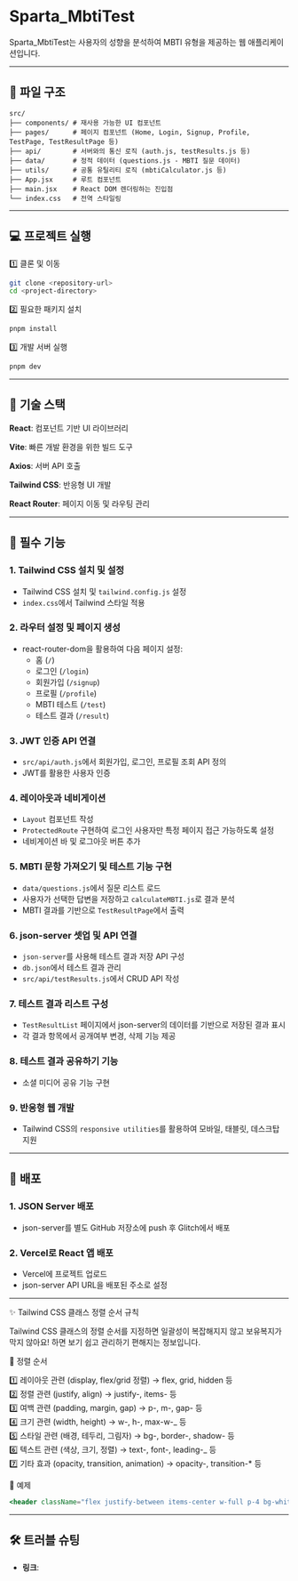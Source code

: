 # Sparta_MbtiTest

Sparta_MbtiTest는 사용자의 성향을 분석하여 MBTI 유형을 제공하는 웹 애플리케이션입니다.

---

## 📁 파일 구조

```
src/
├── components/ # 재사용 가능한 UI 컴포넌트
├── pages/      # 페이지 컴포넌트 (Home, Login, Signup, Profile, TestPage, TestResultPage 등)
├── api/        # 서버와의 통신 로직 (auth.js, testResults.js 등)
├── data/       # 정적 데이터 (questions.js - MBTI 질문 데이터)
├── utils/      # 공통 유틸리티 로직 (mbtiCalculator.js 등)
├── App.jsx     # 루트 컴포넌트
├── main.jsx    # React DOM 렌더링하는 진입점
└── index.css   # 전역 스타일링
```

---

## 💻 프로젝트 실행

1️⃣ 클론 및 이동

```bash
git clone <repository-url>
cd <project-directory>
```

2️⃣ 필요한 패키지 설치

```bash
pnpm install
```

3️⃣ 개발 서버 실행

```bash
pnpm dev
```

---

## 🧩 기술 스택

**React**: 컴포넌트 기반 UI 라이브러리

**Vite**: 빠른 개발 환경을 위한 빌드 도구

**Axios**: 서버 API 호출

**Tailwind CSS**: 반응형 UI 개발

**React Router**: 페이지 이동 및 라우팅 관리

---

## 📌 필수 기능

### 1. Tailwind CSS 설치 및 설정

- Tailwind CSS 설치 및 `tailwind.config.js` 설정
- `index.css`에서 Tailwind 스타일 적용

### 2. 라우터 설정 및 페이지 생성

- react-router-dom을 활용하여 다음 페이지 설정:
  - 홈 (`/`)
  - 로그인 (`/login`)
  - 회원가입 (`/signup`)
  - 프로필 (`/profile`)
  - MBTI 테스트 (`/test`)
  - 테스트 결과 (`/result`)

### 3. JWT 인증 API 연결

- `src/api/auth.js`에서 회원가입, 로그인, 프로필 조회 API 정의
- JWT를 활용한 사용자 인증

### 4. 레이아웃과 네비게이션

- `Layout` 컴포넌트 작성
- `ProtectedRoute` 구현하여 로그인 사용자만 특정 페이지 접근 가능하도록 설정
- 네비게이션 바 및 로그아웃 버튼 추가

### 5. MBTI 문항 가져오기 및 테스트 기능 구현

- `data/questions.js`에서 질문 리스트 로드
- 사용자가 선택한 답변을 저장하고 `calculateMBTI.js`로 결과 분석
- MBTI 결과를 기반으로 `TestResultPage`에서 출력

### 6. json-server 셋업 및 API 연결

- `json-server`를 사용해 테스트 결과 저장 API 구성
- `db.json`에서 테스트 결과 관리
- `src/api/testResults.js`에서 CRUD API 작성

### 7. 테스트 결과 리스트 구성

- `TestResultList` 페이지에서 json-server의 데이터를 기반으로 저장된 결과 표시
- 각 결과 항목에서 공개여부 변경, 삭제 기능 제공

### 8. 테스트 결과 공유하기 기능

- 소셜 미디어 공유 기능 구현

### 9. 반응형 웹 개발

- Tailwind CSS의 `responsive utilities`를 활용하여 모바일, 태블릿, 데스크탑 지원

---

## 🚀 배포

### 1. JSON Server 배포

- json-server를 별도 GitHub 저장소에 push 후 Glitch에서 배포

### 2. Vercel로 React 앱 배포

- Vercel에 프로젝트 업로드
- json-server API URL을 배포된 주소로 설정

---

✨ Tailwind CSS 클래스 정렬 순서 규칙

Tailwind CSS 클래스의 정렬 순서를 지정하면 일괄성이 복잡해지지 않고 보유복지가 막지 않아요! 하면 보기 쉽고 관리하기 편해지는 정보입니다.

📌 정렬 순서

1️⃣ 레이아웃 관련 (display, flex/grid 정렬) → flex, grid, hidden 등  
2️⃣ 정렬 관련 (justify, align) → justify-, items- 등  
3️⃣ 여백 관련 (padding, margin, gap) → p-, m-, gap- 등  
4️⃣ 크기 관련 (width, height) → w-, h-, max-w-_ 등  
5️⃣ 스타일 관련 (배경, 테두리, 그림자) → bg-, border-, shadow- 등  
6️⃣ 텍스트 관련 (색상, 크기, 정렬) → text-, font-, leading-_ 등  
7️⃣ 기타 효과 (opacity, transition, animation) → opacity-, transition-\* 등

📌 예제

```jsx
<header className="flex justify-between items-center w-full p-4 bg-white border-b border-gray-200 shadow-sm text-red-600">
```

---

## 🛠️ 트러블 슈팅

- **링크**:
